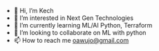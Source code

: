 - 👋 Hi, I’m Kech
- 👀 I’m interested in Next Gen Technologies
- 🌱 I’m currently learning ML/AI Python, Terraform
- 💞️ I’m looking to collaborate on ML with python
- 📫 How to reach me oawujo@gmail.com

<!---
oawujo/oawujo is a ✨ special ✨ repository because its `README.md` (this file) appears on your GitHub profile.
You can click the Preview link to take a look at your changes.
--->
